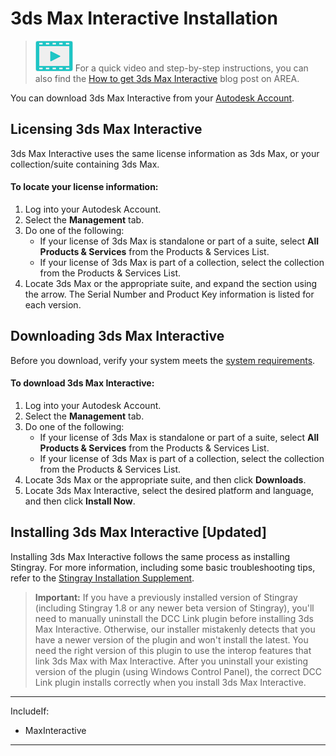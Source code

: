 # 3ds Max Interactive Installation

> ![](images/icon_video.png) For a quick video and step-by-step instructions, you can also find the <a href="http://area.autodesk.com/blogs/the-3ds-max-blog/get-3ds-max-interactive?src=fromprod" target="blank">How to get 3ds Max Interactive</a> blog post on AREA.

You can download 3ds Max Interactive from your [Autodesk Account](https://manage.autodesk.com).

## Licensing 3ds Max Interactive

3ds Max Interactive uses the same license information as 3ds Max, or your collection/suite containing 3ds Max.

#### To locate your license information:

1.  Log into your Autodesk Account.
2.  Select the **Management** tab.
3.  Do one of the following:
    -   If your license of 3ds Max is standalone or part of a suite, select **All Products & Services** from the Products & Services List.
    -   If your license of 3ds Max is part of a collection, select the collection from the Products & Services List.
4.  Locate 3ds Max or the appropriate suite, and expand the section using the arrow. The Serial Number and Product Key information is listed for each version.

## Downloading 3ds Max Interactive

Before you download, verify your system meets the [system requirements](http://www.autodesk.com/stingray-systemreq-enu).

#### To download 3ds Max Interactive:

1.  Log into your Autodesk Account.
2.  Select the **Management** tab.
3.  Do one of the following:
    -   If your license of 3ds Max is standalone or part of a suite, select **All Products & Services** from the Products & Services List.
    -   If your license of 3ds Max is part of a collection, select the collection from the Products & Services List.
4.  Locate 3ds Max or the appropriate suite, and then click **Downloads**.
5.  Locate 3ds Max Interactive, select the desired platform and language, and then click **Install Now**.

## Installing 3ds Max Interactive [Updated]

Installing 3ds Max Interactive follows the same process as installing Stingray. For more information, including some basic troubleshooting tips, refer to the [Stingray Installation Supplement](http://www.autodesk.com/stingray-install-enu).

> **Important:**  If you have a previously installed version of Stingray (including Stingray 1.8 or any newer beta version of Stingray), you'll need to manually uninstall the DCC Link plugin before installing 3ds Max Interactive. Otherwise, our installer mistakenly detects that you have a newer version of the plugin and won't install the latest. You need the right version of this plugin to use the interop features that link 3ds Max with Max Interactive. After you uninstall your existing version of the plugin (using Windows Control Panel), the correct DCC Link plugin installs correctly when you install 3ds Max Interactive.

---
IncludeIf:
-	MaxInteractive

---
